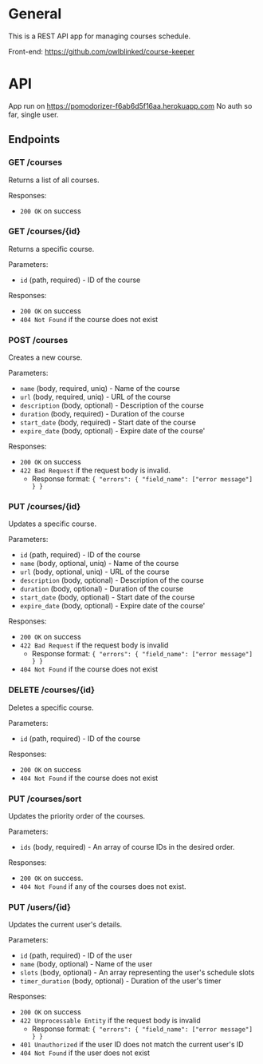 # General 

This is a REST API app for managing courses schedule.

Front-end: https://github.com/owlblinked/course-keeper

# API

App run on https://pomodorizer-f6ab6d5f16aa.herokuapp.com
No auth so far, single user.  

## Endpoints

### GET /courses

Returns a list of all courses.

Responses:

- `200 OK` on success

### GET /courses/{id}

Returns a specific course.

Parameters:

- `id` (path, required) - ID of the course

Responses:

- `200 OK` on success
- `404 Not Found` if the course does not exist

### POST /courses

Creates a new course.

Parameters:

- `name` (body, required, uniq) - Name of the course
- `url` (body, required, uniq) - URL of the course
- `description` (body, optional) - Description of the course
- `duration` (body, required) - Duration of the course
- `start_date` (body, required) - Start date of the course
- `expire_date` (body, optional) - Expire date of the course'

Responses:

- `200 OK` on success
- `422 Bad Request` if the request body is invalid.
  - Response format: `{ "errors": { "field_name": ["error message"] } }` 


### PUT /courses/{id}

Updates a specific course.

Parameters:

- `id` (path, required) - ID of the course
- `name` (body, optional, uniq) - Name of the course
- `url` (body, optional, uniq) - URL of the course
- `description` (body, optional) - Description of the course
- `duration` (body, optional) - Duration of the course
- `start_date` (body, optional) - Start date of the course
- `expire_date` (body, optional) - Expire date of the course'

Responses:

- `200 OK` on success
- `422 Bad Request` if the request body is invalid
    - Response format: `{ "errors": { "field_name": ["error message"] } }`
- `404 Not Found` if the course does not exist

### DELETE /courses/{id}

Deletes a specific course.

Parameters:

- `id` (path, required) - ID of the course

Responses:

- `200 OK` on success
- `404 Not Found` if the course does not exist

### PUT /courses/sort

Updates the priority order of the courses.

Parameters:

- `ids` (body, required) - An array of course IDs in the desired order.

Responses:

- `200 OK` on success.
- `404 Not Found` if any of the courses does not exist.

### PUT /users/{id}

Updates the current user's details.

Parameters:

- `id` (path, required) - ID of the user
- `name` (body, optional) - Name of the user
- `slots` (body, optional) - An array representing the user's schedule slots
- `timer_duration` (body, optional) - Duration of the user's timer

Responses:

- `200 OK` on success
- `422 Unprocessable Entity` if the request body is invalid
  - Response format: `{ "errors": { "field_name": ["error message"] } }`
- `401 Unauthorized` if the user ID does not match the current user's ID
- `404 Not Found` if the user does not exist
